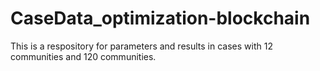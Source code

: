 # CaseData_optimization-blockchain
This is a respository for parameters and results in cases with 12 communities and 120 communities.

